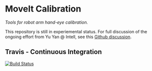 # MoveIt Calibration

*Tools for robot arm hand-eye calibration.*

This repository is still in experiemental status. For full discussion of the ongoing effort from Yu Yan @ Intell, see this [Github discussion](https://github.com/ros-planning/moveit/issues/1070).

## Travis - Continuous Integration

[![Build Status](https://travis-ci.com/ros-planning/moveit_calibration.svg?branch=master)](https://travis-ci.com/ros-planning/moveit_calibration)
